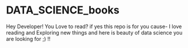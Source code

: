 # DATA_SCIENCE_books
Hey Developer!
You Love to read?
if yes this repo is for you cause-
I love reading and Exploring new things and here is beauty of data science you are looking for ;) !! 
